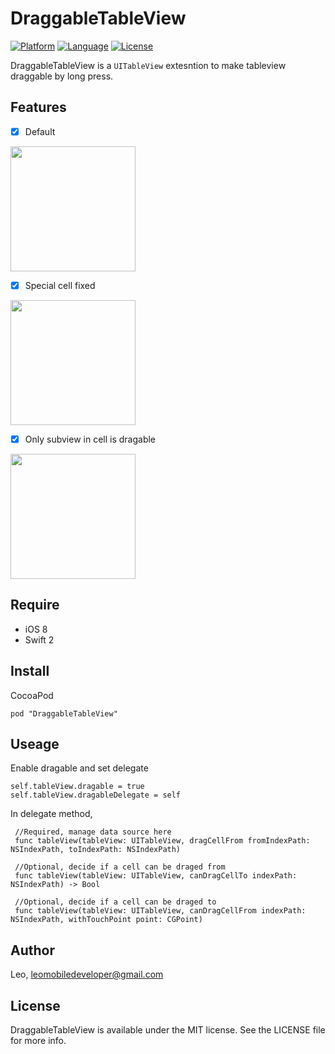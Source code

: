  
# DraggableTableView

 [![Platform](http://img.shields.io/badge/platform-ios-blue.svg?style=flat
                                                                                                                                                 )](https://developer.apple.com/iphone/index.action)
[![Language](http://img.shields.io/badge/language-swift-brightgreen.svg?style=flat
             )](https://developer.apple.com/swift)
[![License](http://img.shields.io/badge/license-MIT-lightgrey.svg?style=flat
            )](http://mit-license.org)

DraggableTableView is a `UITableView` extesntion to make tableview draggable by long press. 

## Features
- [x] Default


<img src="https://github.com/LeoMobileDeveloper/DraggableTableView/blob/master/ScreenShot/1.gif?raw=true" width="200">


- [x] Special cell fixed 

<img src="https://github.com/LeoMobileDeveloper/DraggableTableView/blob/master/ScreenShot/2.gif?raw=true" width="200">

- [x] Only subview in cell is dragable

<img src="https://github.com/LeoMobileDeveloper/DraggableTableView/blob/master/ScreenShot/3.gif?raw=true" width="200">

## Require

- iOS 8
- Swift 2


## Install

CocoaPod

```
pod "DraggableTableView"
```


## Useage

Enable dragable and set delegate

```
self.tableView.dragable = true
self.tableView.dragableDelegate = self
```

In delegate method,

``` 
 //Required, manage data source here
 func tableView(tableView: UITableView, dragCellFrom fromIndexPath: NSIndexPath, toIndexPath: NSIndexPath) 
 
 //Optional, decide if a cell can be draged from
 func tableView(tableView: UITableView, canDragCellTo indexPath: NSIndexPath) -> Bool 
 
 //Optional, decide if a cell can be draged to
 func tableView(tableView: UITableView, canDragCellFrom indexPath: NSIndexPath, withTouchPoint point: CGPoint) 
```

## Author

Leo, leomobiledeveloper@gmail.com

## License

DraggableTableView is available under the MIT license. See the LICENSE file for more info.


